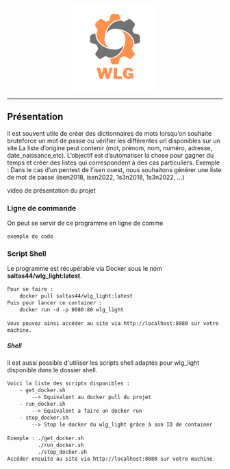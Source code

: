 <p align="center"><img style="width:200px;" src="img/icon_name.png" /></p>

------

<h2>Présentation</h2>

<p>
Il est souvent utile de créer des dictionnaires de mots lorsqu’on souhaite bruteforce un mot de passe ou vérifier les différentes url disponibles sur un site.La liste d’origine peut contenir (mot, prénom, nom, numéro, adresse, date_naissance,etc). L’objectif est d’automatiser la chose pour gagner du temps et créer des listes qui correspondent à des cas particuliers. 
Exemple : Dans le cas d’un pentest de l’isen ouest, nous souhaitons générer une liste de mot de passe (isen2018, isen2022, 1s3n2018, 1s3n2022, …)
</p>


video de présentation du projet

<h3>Ligne de commande</h3>
<p>
    On peut se servir de ce programme en ligne de comme 
</p>

    exemple de code

<h3>Script Shell</h3>
<p>
    Le programme est récupérable via Docker sous le nom <strong>saltas44/wlg_light:latest</strong>.
    
    Pour se faire :
        docker pull saltas44/wlg_light:latest
    Puis pour lancer ce container :
        docker run -d -p 8080:80 wlg_light
        
    Vous pouvez ainsi accéder au site via http://localhost:8080 sur votre machine.
</p>
<h5>Shell</h5>
<p>
    Il est aussi possible d'utiliser les scripts shell adaptés pour wlg_light disponible dans le dossier shell.
    
    Voici la liste des scripts disponibles :
        - get_docker.sh
            --> Equivalent au docker pull du projet
        - run_docker.sh
            --> Equivalent a faire un docker run
        - stop_docker.sh
            --> Stop le docker du wlg_light grâce à son ID de container
    
    Exemple : ./get_docker.sh
              ./run_docker.sh
              ./stop_docker.sh
    Accéder ensuite au site via http://localhost:8080 sur votre machine.
</p>
